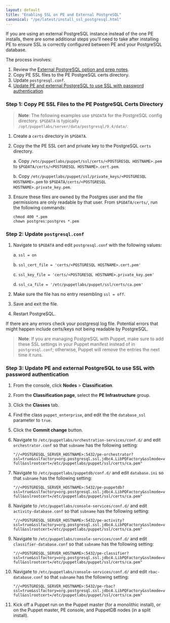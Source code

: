 ```yaml
---
layout: default
title: "Enabling SSL on PE and External PostgreSQL"
canonical: "/pe/latest/install_ssl_postgresql.html"
---
```



If you are using an external PostgreSQL instance instead of the one PE installs, there are some additional steps you'll need to take after installing PE to ensure SSL is correctly configured between PE and your PostgreSQL database.

The process involves:

1. Review the [External PostgreSQL option and prep notes](./install_system_requirements.html#external-postgresql-option-and-prep-notes).  
1. Copy PE SSL files to the PE PostgreSQL certs directory.
2. Update `postgresql.conf`.
3. [Update PE and external PostgreSQL to use SSL with password authentication](#step-3-update-pe-and-external-postgresql-to-use-ssl-with-password-authentication)


### Step 1: Copy PE SSL Files to the PE PostgreSQL Certs Directory

>**Note**: The following examples use `$PGDATA` for the PostgreSQL config directory. `$PGDATA` is typically `/opt/puppetlabs/server/data/postgresql/9.4/data/`.

1. Create a `certs` directory in `$PGDATA`.
2. Copy the the PE SSL cert and private key to the PostgreSQL `certs` directory.

   a. Copy `/etc/puppetlabs/puppet/ssl/certs/<POSTGRESQL HOSTNAME>.pem` to `$PGDATA/certs/<POSTGRESQL HOSTNAME>.cert.pem`.

   b. Copy `/etc/puppetlabs/puppet/ssl/private_keys/<POSTGRESQL HOSTNAME>.pem` to `$PGDATA/certs/<POSTGRESQL HOSTNAME>.private_key.pem`.

3. Ensure these files are owned by the Postgres user and the file permissions are only readable by that user. From `$PGDATA/certs/`, run the following commands:

   ~~~
   chmod 400 *.pem
   chown postgres:postgres *.pem
   ~~~


### Step 2: Update `postgresql.conf`

1. Navigate to `$PGDATA` and edit `postgresql.conf` with the following values:

   a. `ssl = on`

   b. `ssl_cert_file = 'certs/<POSTGRESQL HOSTNAME>.cert.pem'`

   c. `ssl_key_file = 'certs/<POSTGRESQL HOSTNAME>.private_key.pem'`

   d. `ssl_ca_file = '/etc/puppetlabs/puppet/ssl/certs/ca.pem'`

2. Make sure the file has no entry resembling `ssl = off`.
3. Save and exit the file.
4. Restart PostgreSQL.

If there are any errors check your postgresql log file. Potential errors that might happen include certs/keys not being readable by PostgreSQL.

>**Note**: If you are managing PostgreSQL with Puppet, make sure to add these SSL settings in your Puppet manifest instead of in `postgresql.conf`; otherwise, Puppet will remove the entries the next time it runs.

### Step 3: Update PE and external PostgreSQL to use SSL with password authentication

1. From the console, click __Nodes__ > __Classification__.
2. From the __Classification page__, select the __PE Infrastructure__ group.
3. Click the __Classes__ tab.
4. Find the class `puppet_enterprise`, and edit the the `database_ssl` parameter to `true`.
5. Click the **Commit change** button.
6. Navigate to `/etc/puppetlabs/orchestration-services/conf.d/` and edit `orchestrator.conf` so that `subname` has the following setting: 

   ~~~
   "//<POSTGRESQL_SERVER_HOSTNAME>:5432/pe-orchestrator?ssl=true&sslfactory=org.postgresql.ssl.jdbc4.LibPQFactory&sslmode=verify-full&sslrootcert=/etc/puppetlabs/puppet/ssl/certs/ca.pem"     
   ~~~

7. Navigate to `/etc/puppetlabs/puppetdb/conf.d/` and edit `database.ini` so that `subname` has the following setting: 

   ~~~
   "//<POSTGRESQL_SERVER_HOSTNAME>:5432/pe-puppetdb?ssl=true&sslfactory=org.postgresql.ssl.jdbc4.LibPQFactory&sslmode=verify-full&sslrootcert=/etc/puppetlabs/puppet/ssl/certs/ca.pem"     
   ~~~ 

8. Navigate to `/etc/puppetlabs/console-services/conf.d/` and edit `activity-database.conf` so that `subname` has the following setting:

   ~~~
   "//<POSTGRESQL_SERVER_HOSTNAME>:5432/pe-activity?ssl=true&sslfactory=org.postgresql.ssl.jdbc4.LibPQFactory&sslmode=verify-full&sslrootcert=/etc/puppetlabs/puppet/ssl/certs/ca.pem" 
   ~~~
   
9. Navigate to `/etc/puppetlabs/console-services/conf.d/` and edit `classifier-database.conf` so that `subname` has the following setting:

   ~~~
   "//<POSTGRESQL_SERVER_HOSTNAME>:5432/pe-classifier?ssl=true&sslfactory=org.postgresql.ssl.jdbc4.LibPQFactory&sslmode=verify-full&sslrootcert=/etc/puppetlabs/puppet/ssl/certs/ca.pem"
   ~~~
   
10. Navigate to `/etc/puppetlabs/console-services/conf.d/` and edit `rbac-database.conf` so that `subname` has the following setting:

    ~~~
    "//<POSTGRESQL_SERVER_HOSTNAME>:5432/pe-rbac?ssl=true&sslfactory=org.postgresql.ssl.jdbc4.LibPQFactory&sslmode=verify-full&sslrootcert=/etc/puppetlabs/puppet/ssl/certs/ca.pem"
    ~~~
  
11. Kick off a Puppet run on the Puppet master (for a monolithic install), or on the Puppet master, PE console, and PuppetDB nodes (in a split install). 
